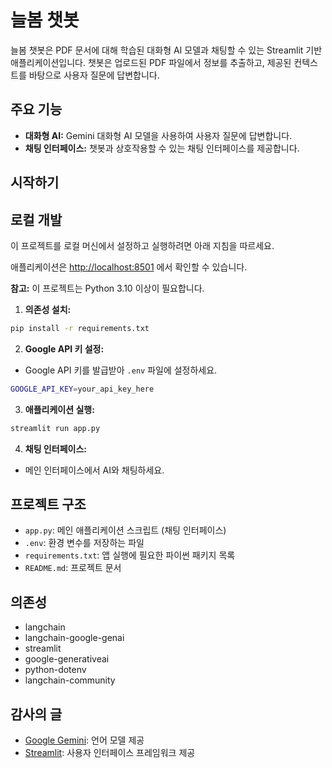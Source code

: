 # 늘봄 챗봇

늘봄 챗봇은 PDF 문서에 대해 학습된 대화형 AI 모델과 채팅할 수 있는 Streamlit 기반 애플리케이션입니다. 챗봇은 업로드된 PDF 파일에서 정보를 추출하고, 제공된 컨텍스트를 바탕으로 사용자 질문에 답변합니다.

## 주요 기능

- **대화형 AI:** Gemini 대화형 AI 모델을 사용하여 사용자 질문에 답변합니다.
- **채팅 인터페이스:** 챗봇과 상호작용할 수 있는 채팅 인터페이스를 제공합니다.

## 시작하기

## 로컬 개발

이 프로젝트를 로컬 머신에서 설정하고 실행하려면 아래 지침을 따르세요.

애플리케이션은 <http://localhost:8501> 에서 확인할 수 있습니다.

**참고:** 이 프로젝트는 Python 3.10 이상이 필요합니다.

1.  **의존성 설치:**

```bash
pip install -r requirements.txt
```

2. **Google API 키 설정:**

- Google API 키를 발급받아 `.env` 파일에 설정하세요.

```bash
GOOGLE_API_KEY=your_api_key_here
```

3. **애플리케이션 실행:**

```bash
streamlit run app.py
```

4. **채팅 인터페이스:**

- 메인 인터페이스에서 AI와 채팅하세요.

## 프로젝트 구조

- `app.py`: 메인 애플리케이션 스크립트 (채팅 인터페이스)
- `.env`: 환경 변수를 저장하는 파일
- `requirements.txt`: 앱 실행에 필요한 파이썬 패키지 목록
- `README.md`: 프로젝트 문서

## 의존성

- langchain
- langchain-google-genai
- streamlit
- google-generativeai
- python-dotenv
- langchain-community

## 감사의 글

- [Google Gemini](https://ai.google.com/): 언어 모델 제공
- [Streamlit](https://streamlit.io/): 사용자 인터페이스 프레임워크 제공
